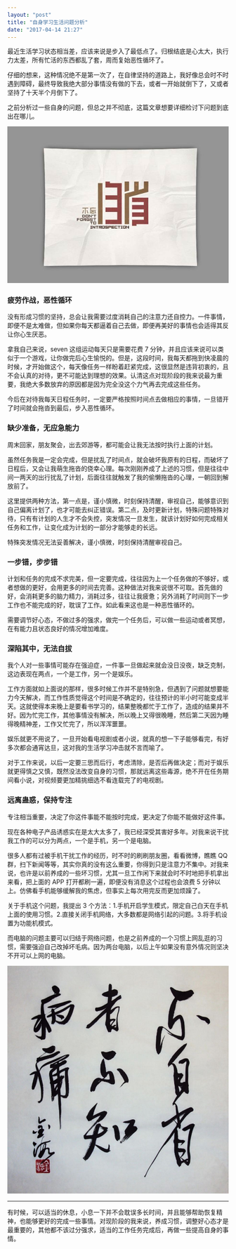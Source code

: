 ```yaml
---
layout: "post"
title: "自身学习生活问题分析"
date: "2017-04-14 21:27"
---
```


最近生活学习状态相当差，应该来说是步入了最低点了。归根结底是心太大，执行力太差，所有忙活的东西都乱了套，周而复始恶性循环了。

仔细的想来，这种情况绝不是第一次了，在自律坚持的道路上，我好像总会时不时遇到障碍，最终导致我绝大部分事情没有做的下去，或者一开始就倒下了，又或者坚持了十天半个月倒下了。

之前分析过一些自身的问题，但总之并不彻底，这篇文章想要详细检讨下问题到底出在哪儿。

![](https://raw.githubusercontent.com/noparkinghere/noparkinghere.github.io/master/img/2017-04-14-自身学习生活问题分析/1.jpg)

### 疲劳作战，恶性循环

没有形成习惯的坚持，总会让我需要过度消耗自己的注意力还自控力。一件事情，即便不是太难做，但如果你每天都逼着自己去做，即便再美好的事情也会适得其反让你心生厌恶。

拿我自己来说，seven 这组运动每天只是需要花费 7 分钟，并且应该来说可以类似于一个游戏，让你做完后心生愉悦的。但是，这段时间，我每天都拖到快凌晨的时候，才开始做这个，每天像任务一样盼着赶紧完成，这很显然是违背初衷的，且不会认真的对待，更不可能达到理想的效果。认清这点对现阶段的我来说最为重要，我绝大多数放弃的原因都是因为完全没这个力气再去完成这些任务。

今后在对待我每天日程任务时，一定要严格按照时间点去做相应的事情，一旦错开了时间就会拖沓到最后，步入恶性循环。

### 缺少准备，无应急能力

周末回家，朋友聚会，出去郊游等，都可能会让我无法按时执行上面的计划。

虽然任务我是一定会完成，但是扰乱了时间点，就会破坏我原有的日程，而破坏了日程后，又会让我萌生拖沓的侥幸心理。每次刚刚养成了上述的习惯，但是往往中间一两天的出行扰乱了计划，后面往往就触发了我的偷懒拖沓的心理，一朝回到解放前了。

这里提供两种方法，第一点是，谨小慎微，时刻保持清醒，审视自己，能够意识到自己偏离计划了，也才可能去纠正错误。第二点，及时更新计划，特殊问题特殊对待，只有有计划的人生才不会失控，突发情况一旦发生，就该计划好如何完成相关任务和工作，让变化成为计划的一部分才能够走的长远。

特殊突发情况无法妥善解决，谨小慎微，时刻保持清醒审视自己。

### 一步错，步步错

计划和任务的完成不求完美，但一定要完成，往往因为上一个任务做的不够好，或者想做的更好，会用更多的时间去完善。这种做法对我来说很不可取。首先做的好，会消耗更多的脑力精力，消耗过多，往往让我疲惫；另外消耗了时间则下一步工作也不能完成的好，耽误了工作。如此看来这也是一种恶性循环的。

需要调节好心态，不做过多的强求，做完一个任务后，可以做一些运动或者冥想，在有能力且状态良好的情况增加难度。

### 深陷其中，无法自拔

我个人对一些事情可能存在强迫症，一件事一旦做起来就会没日没夜，缺乏克制，这边表现在两点，一个是工作，另一个是娱乐。

工作方面就如上面说的那样，很多时候工作并不是特别急，但遇到了问题就想要能力今天解决，而工作性质觉得这个时间是不确定的，往往预计的半小时可能变成半天。这就使得本来晚上是要看书学习的，结果整晚都忙于工作了，造成的结果并不好。因为忙完工作，其他事情没有解决，所以晚上又得很晚睡，然后第二天因为睡得晚精神差，工作又忙完了，所以浑浑噩噩。

娱乐就更不用说了，一旦开始看电视剧或者小说，就真的想一下子能够看完，有好多次都会通宵达旦，这对我的生活学习冲击就不言而喻了。

对于工作来说，以后一定要三思而后行，考虑清除，是否后再做决定；而对于娱乐就更得慎之又慎，既然没法改变自身的习惯，那就远离这些毒源，绝不开在任务期间看小说，对视频要更加精挑细选不看连载完了的电视剧。

### 远离蛊惑，保持专注

专注相当重要，决定了你这件事能不能按时完成，更决定了你能不能做好这件事。

现在各种电子产品诱惑实在是太大太多了，我已经深受其害好多年。对我来说干扰我工作的可以分为两点，一个是手机，另一个是电脑。

很多人都有过被手机干扰工作的经历，时不时的刷刷朋友圈，看看微博，瞧瞧 QQ 群，扫下新闻等等，其实你真的没有这么重要，你得到只是注意力不集中。对我来说，也许是以前养成的一些坏习惯，尤其一旦工作闲下来就会时不时地把手机拿出来看，把上面的 APP 打开都刷一遍，即便没有消息这个过程也会浪费 5 分钟以上。仿佛看手机能够缓解我的焦虑，但事实上每次用完反而更加烦躁了。

关于手机这个问题，我提出 3 个方法：1.手机开启学生模式，限定自己白天在手机上面的使用习惯。2.直接关闭手机网络，大多数都是网络引起的问题。3.将手机设置为功能机模式。

而电脑的问题主要可以归结于网络问题，也是之前养成的一个习惯上网乱逛的习惯，需要强迫自己改掉坏毛病。因为两台电脑，以后上午如果没有意外情况则坚决不开可以上网的电脑。

![](https://raw.githubusercontent.com/noparkinghere/noparkinghere.github.io/master/img/2017-04-14-自身学习生活问题分析/2.jpg)

***

有时候，可以适当的休息，小息一下并不会耽误多长时间，并且能够帮助恢复精神，也能够更好的完成一些事情。对现阶段的我来说，养成习惯，调整好心态才是最重要的，其他都不该过分强求，适当的工作任务完成后，再做一些提高自身的事情。
